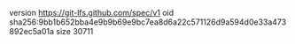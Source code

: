 version https://git-lfs.github.com/spec/v1
oid sha256:9bb1b652bba4e9b9b69e9bc7ea8d6a22c571126d9a594d0e33a473892ec5a01a
size 30711
